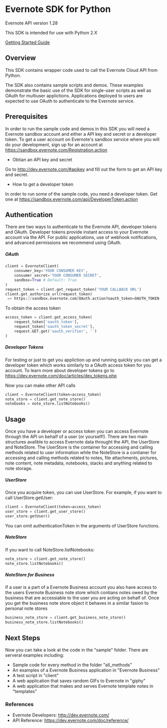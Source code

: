 Evernote SDK for Python
============================================

Evernote API version 1.28

This SDK is intended for use with Python 2.X

[Getting Started Guide](https://www.evernote.com/l/AAx5Wy2HPa9JqakerbR1mmK9QbCMzSlBfz8)

Overview
--------
This SDK contains wrapper code used to call the Evernote Cloud API from Python.

The SDK also contains sample scripts and demos. These examples demonstrate the basic use of the SDK for single-user scripts as well as OAuth for multiuser applictions. Applications deployed to users are expected to use OAuth to authenticate to the Evernote service.

Prerequisites
-------------
In order to run the sample code and demos in this SDK you will need a Evernote sandbox account and either a API key and secret or a developer token.  To get a user account on Evernote's sandbox service where you will do your development, sign up for an account at https://sandbox.evernote.com/Registration.action

*	Obtian an API key and secret

Go to http://dev.evernote.com/#apikey and fill out the form to get an API key and secret.

* How to get a developer token

In order to run some of the sample code, you need a developer token. Get one at https://sandbox.evernote.com/api/DeveloperToken.action


Authentication
--------------
There are two ways to authenticate to the Evernote API, developer tokens and OAuth. Developer tokens provide instant access to your Evernote account via the API. For public applications, use of webhook notifications, and advanced permissions we recommend using OAuth.

##### OAuth #####
```python
client = EvernoteClient(
    consumer_key='YOUR CONSUMER KEY',
    consumer_secret='YOUR CONSUMER SECRET',
    sandbox=True # Default: True
)
request_token = client.get_request_token('YOUR CALLBACK URL')
client.get_authorize_url(request_token)
 => https://sandbox.evernote.com/OAuth.action?oauth_token=OAUTH_TOKEN
```
To obtain the access token
```python
access_token = client.get_access_token(
    request_token['oauth_token'],
    request_token['oauth_token_secret'],
    request.GET.get('oauth_verifier', '')
)
```
##### Developer Tokens #####
For testing or just to get you appliction up and running quickly you can get a developer token which works similarly to a OAuth access token for you account.  To learn more about developer tokens go to https://dev.evernote.com/doc/articles/dev_tokens.php

Now you can make other API calls
```python
client = EvernoteClient(token=access_token)
note_store = client.get_note_store()
notebooks = note_store.listNotebooks()
```

Usage
-----
Once you have a developer or access token you can access Evernote through the API on behalf of a user (or yourself!).  There are two main structures avalible to access Evernote data throught the API, the UserStore and NoteStore.  The UserStore is the container for accessing and calling methods related to user information while the NoteStore is a contianer for accessing and calling methods related to notes, file attachments, pictures, note content, note metadata, notebooks, stacks and anything related to note storage.

##### UserStore #####
Once you acquire token, you can use UserStore. For example, if you want to call UserStore.getUser:
```python
client = EvernoteClient(token=access_token)
user_store = client.get_user_store()
user_store.getUser()
```
You can omit authenticationToken in the arguments of UserStore functions.

##### NoteStore #####
If you want to call NoteStore.listNotebooks:
```python
note_store = client.get_note_store()
note_store.listNotebooks()
```

##### NoteStore for Business #####
If a user is a part of a Evernote Business account you also have access to the users Evernote Business note store which contians notes owed by the business that are accessiable to the user you are acting on behalf of.  Once you get the business note store object it behaves in a similar fasion to personal note stores
```python
business_note_store = client.get_business_note_store()
business_note_store.listNotebooks()
```

Next Steps
----------
Now you can take a look at the code in the "sample" folder.  There are serveral examples including:
* Sample code for every method in the folder "all_methods"
* An examples of a Evernote Business application in "Evernote Business"
* A test script in "client"
* A web application that saves random GIFs to Evernote in "giphy"
* A web application that makes and serves Evernote template notes in "templates"


### References ###
- Evernote Developers: http://dev.evernote.com/
- API Reference: https://dev.evernote.com/doc/reference/
